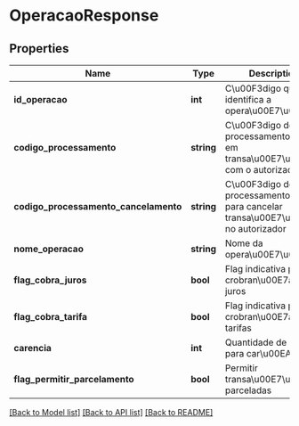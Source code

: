 # OperacaoResponse

## Properties
Name | Type | Description | Notes
------------ | ------------- | ------------- | -------------
**id_operacao** | **int** | C\u00F3digo que identifica a opera\u00E7\u00E3o | [optional] 
**codigo_processamento** | **string** | C\u00F3digo de processamento usado em transa\u00E7\u00F5es com o autorizador | [optional] 
**codigo_processamento_cancelamento** | **string** | C\u00F3digo de processamento usado para cancelar transa\u00E7\u00F5es no autorizador | [optional] 
**nome_operacao** | **string** | Nome da opera\u00E7\u00E3o | [optional] 
**flag_cobra_juros** | **bool** | Flag indicativa para crobran\u00E7a de juros | [optional] 
**flag_cobra_tarifa** | **bool** | Flag indicativa para crobran\u00E7a de tarifas | [optional] 
**carencia** | **int** | Quantidade de meses para car\u00EAncia | [optional] 
**flag_permitir_parcelamento** | **bool** | Permitir transa\u00E7\u00F5es parceladas | [optional] 

[[Back to Model list]](../README.md#documentation-for-models) [[Back to API list]](../README.md#documentation-for-api-endpoints) [[Back to README]](../README.md)


